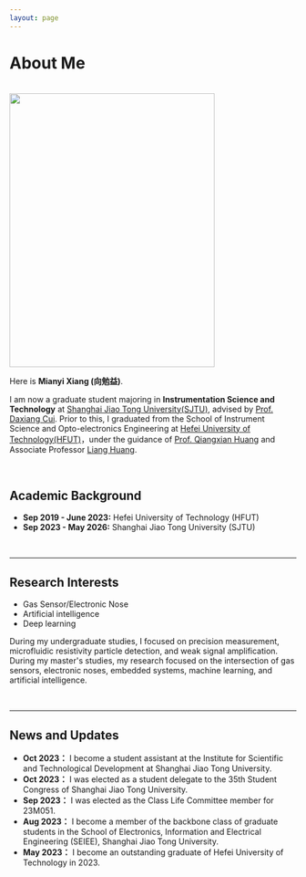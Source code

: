 ```yaml
---
layout: page
---
```


# About Me

<br>

<img src="https://mianyi2001.github.io/mianyi.jpg" class="floatpic" width="360" height="480">

<br>

Here is **Mianyi Xiang (向勉益)**.

I am now a graduate student majoring in **Instrumentation Science and Technology** at [Shanghai Jiao Tong University(SJTU)](https://www.sjtu.edu.cn/), advised by [Prof. Daxiang Cui](https://ssse.sjtu.edu.cn/Data/Info/379). Prior to this, I graduated from the School of Instrument Science and Opto-electronics Engineering at [Hefei University of Technology(HFUT)](http://www.hfut.edu.cn/)，under the guidance of [Prof. Qiangxian Huang](http://yqkx.hfut.edu.cn/2017/0504/c13102a266336/page.htm) and Associate Professor [Liang Huang](http://yqkx.hfut.edu.cn/2021/0524/c13101a267120/page.htm). 

<br>

## Academic Background

- **Sep 2019 - June 2023:** Hefei University of Technology (HFUT)
- **Sep 2023 - May 2026:** Shanghai Jiao Tong University (SJTU)

<br>

---

## Research Interests

- Gas Sensor/Electronic Nose
- Artificial intelligence
- Deep learning

During my undergraduate studies, I focused on precision measurement, microfluidic resistivity particle detection, and weak signal amplification. During my master's studies, my research focused on the intersection of gas sensors, electronic noses, embedded systems, machine learning, and artificial intelligence. 

<br>

---

## News and Updates

- **Oct 2023：** I become a student assistant at the Institute for Scientific and Technological Development at Shanghai Jiao Tong University.
- **Oct 2023：** I was elected as a student delegate to the 35th Student Congress of Shanghai Jiao Tong University.
- **Sep 2023：** I was elected as the Class Life Committee member for 23M051.
- **Aug 2023：** I become a member of the backbone class of graduate students in the School of Electronics, Information and Electrical Engineering (SEIEE), Shanghai Jiao Tong University.
- **May 2023：** I become an outstanding graduate of Hefei University of Technology in 2023.
